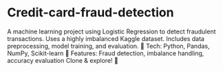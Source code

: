 # Credit-card-fraud-detection
A machine learning project using Logistic Regression to detect fraudulent transactions. Uses a highly imbalanced Kaggle dataset. Includes data preprocessing, model training, and evaluation.  🔹 Tech: Python, Pandas, NumPy, Scikit-learn 🔹 Features: Fraud detection, imbalance handling, accuracy evaluation  Clone &amp; explore! 🚀
